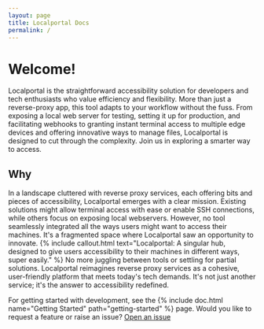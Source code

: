 ```yaml
---
layout: page
title: Localportal Docs
permalink: /
---
```


# Welcome!

Localportal is the straightforward accessibility solution for developers and tech enthusiasts who value efficiency and flexibility. More than just a reverse-proxy app, this tool adapts to your workflow without the fuss. From exposing a local web server for testing, setting it up for production, and facilitating webhooks to granting instant terminal access to multiple edge devices and offering innovative ways to manage files, Localportal is designed to cut through the complexity. Join us in exploring a smarter way to access.

## Why

In a landscape cluttered with reverse proxy services, each offering bits and pieces of accessibility, Localportal emerges with a clear mission. Existing solutions might allow terminal access with ease or enable SSH connections, while others focus on exposing local webservers. However, no tool seamlessly integrated all the ways users might want to access their machines. It's a fragmented space where Localportal saw an opportunity to innovate. {% include callout.html text="Localportal: A singular hub, designed to give users accessibility to their machines in different ways, super easily." %} No more juggling between tools or settling for partial solutions. Localportal reimagines reverse proxy services as a cohesive, user-friendly platform that meets today's tech demands. It's not just another service; it's the answer to accessibility redefined.

For getting started with development, see the {% include doc.html name="Getting Started" path="getting-started" %} page. Would you like to request a feature or raise an issue? [Open an issue](https://support.localportal.io)

